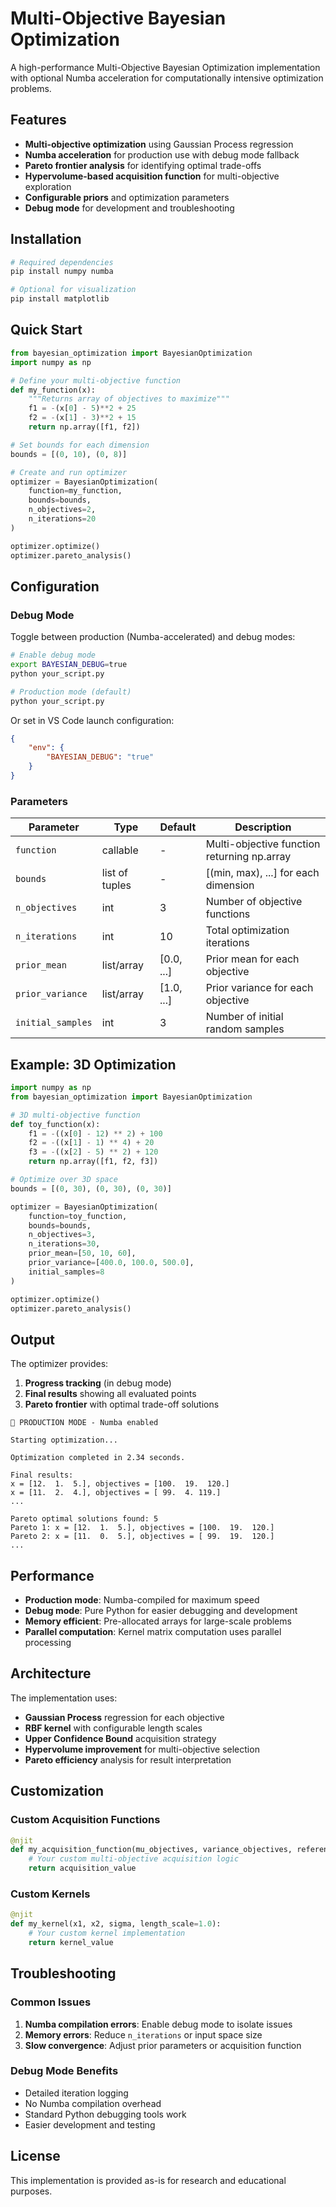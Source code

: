 # Multi-Objective Bayesian Optimization

A high-performance Multi-Objective Bayesian Optimization implementation with optional Numba acceleration for computationally intensive optimization problems.

## Features

- **Multi-objective optimization** using Gaussian Process regression
- **Numba acceleration** for production use with debug mode fallback
- **Pareto frontier analysis** for identifying optimal trade-offs
- **Hypervolume-based acquisition function** for multi-objective exploration
- **Configurable priors** and optimization parameters
- **Debug mode** for development and troubleshooting

## Installation

```bash
# Required dependencies
pip install numpy numba

# Optional for visualization
pip install matplotlib
```

## Quick Start

```python
from bayesian_optimization import BayesianOptimization
import numpy as np

# Define your multi-objective function
def my_function(x):
    """Returns array of objectives to maximize"""
    f1 = -(x[0] - 5)**2 + 25
    f2 = -(x[1] - 3)**2 + 15
    return np.array([f1, f2])

# Set bounds for each dimension
bounds = [(0, 10), (0, 8)]

# Create and run optimizer
optimizer = BayesianOptimization(
    function=my_function,
    bounds=bounds,
    n_objectives=2,
    n_iterations=20
)

optimizer.optimize()
optimizer.pareto_analysis()
```

## Configuration

### Debug Mode

Toggle between production (Numba-accelerated) and debug modes:

```bash
# Enable debug mode
export BAYESIAN_DEBUG=true
python your_script.py

# Production mode (default)
python your_script.py
```

Or set in VS Code launch configuration:
```json
{
    "env": {
        "BAYESIAN_DEBUG": "true"
    }
}
```

### Parameters

| Parameter | Type | Default | Description |
|-----------|------|---------|-------------|
| `function` | callable | - | Multi-objective function returning np.array |
| `bounds` | list of tuples | - | [(min, max), ...] for each dimension |
| `n_objectives` | int | 3 | Number of objective functions |
| `n_iterations` | int | 10 | Total optimization iterations |
| `prior_mean` | list/array | [0.0, ...] | Prior mean for each objective |
| `prior_variance` | list/array | [1.0, ...] | Prior variance for each objective |
| `initial_samples` | int | 3 | Number of initial random samples |

## Example: 3D Optimization

```python
import numpy as np
from bayesian_optimization import BayesianOptimization

# 3D multi-objective function
def toy_function(x):
    f1 = -((x[0] - 12) ** 2) + 100
    f2 = -((x[1] - 1) ** 4) + 20  
    f3 = -((x[2] - 5) ** 2) + 120
    return np.array([f1, f2, f3])

# Optimize over 3D space
bounds = [(0, 30), (0, 30), (0, 30)]

optimizer = BayesianOptimization(
    function=toy_function,
    bounds=bounds,
    n_objectives=3,
    n_iterations=30,
    prior_mean=[50, 10, 60],
    prior_variance=[400.0, 100.0, 500.0],
    initial_samples=8
)

optimizer.optimize()
optimizer.pareto_analysis()
```

## Output

The optimizer provides:

1. **Progress tracking** (in debug mode)
2. **Final results** showing all evaluated points
3. **Pareto frontier** with optimal trade-off solutions

```
🚀 PRODUCTION MODE - Numba enabled

Starting optimization...

Optimization completed in 2.34 seconds.

Final results:
x = [12.  1.  5.], objectives = [100.  19.  120.]
x = [11.  2.  4.], objectives = [ 99.  4. 119.]
...

Pareto optimal solutions found: 5
Pareto 1: x = [12.  1.  5.], objectives = [100.  19.  120.]
Pareto 2: x = [11.  0.  5.], objectives = [ 99.  19.  120.]
...
```

## Performance

- **Production mode**: Numba-compiled for maximum speed
- **Debug mode**: Pure Python for easier debugging and development
- **Memory efficient**: Pre-allocated arrays for large-scale problems
- **Parallel computation**: Kernel matrix computation uses parallel processing

## Architecture

The implementation uses:

- **Gaussian Process** regression for each objective
- **RBF kernel** with configurable length scales
- **Upper Confidence Bound** acquisition strategy
- **Hypervolume improvement** for multi-objective selection
- **Pareto efficiency** analysis for result interpretation

## Customization

### Custom Acquisition Functions

```python
@njit
def my_acquisition_function(mu_objectives, variance_objectives, reference_point, beta=2.0):
    # Your custom multi-objective acquisition logic
    return acquisition_value
```

### Custom Kernels

```python
@njit
def my_kernel(x1, x2, sigma, length_scale=1.0):
    # Your custom kernel implementation
    return kernel_value
```

## Troubleshooting

### Common Issues

1. **Numba compilation errors**: Enable debug mode to isolate issues
2. **Memory errors**: Reduce `n_iterations` or input space size
3. **Slow convergence**: Adjust prior parameters or acquisition function

### Debug Mode Benefits

- Detailed iteration logging
- No Numba compilation overhead
- Standard Python debugging tools work
- Easier development and testing

## License

This implementation is provided as-is for research and educational purposes.